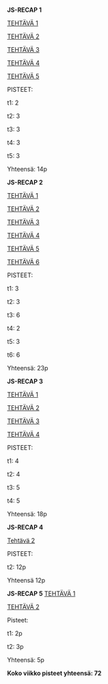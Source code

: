 **JS-RECAP 1**

[TEHTÄVÄ 1](https://users.metropolia.fi/~jonnekoi/WSK/WSK_week2/JS-Recap1/teht1/)

[TEHTÄVÄ 2](https://users.metropolia.fi/~jonnekoi/WSK/WSK_week2/JS-Recap1/teht2/)

[TEHTÄVÄ 3](https://users.metropolia.fi/~jonnekoi/WSK/WSK_week2/JS-Recap1/teht3/)

[TEHTÄVÄ 4](https://users.metropolia.fi/~jonnekoi/WSK/WSK_week2/JS-Recap1/teht4/)

[TEHTÄVÄ 5](https://users.metropolia.fi/~jonnekoi/WSK/WSK_week2/JS-Recap1/teht5/)

PISTEET:

t1: 2

t2: 3

t3: 3

t4: 3

t5: 3

Yhteensä: 14p 

**JS-RECAP 2**

[TEHTÄVÄ 1](https://users.metropolia.fi/~jonnekoi/WSK/WSK_week2/JS-Recap2/teht1/)

[TEHTÄVÄ 2](https://users.metropolia.fi/~jonnekoi/WSK/WSK_week2/JS-Recap2/teht2/)

[TEHTÄVÄ 3](https://users.metropolia.fi/~jonnekoi/WSK/WSK_week2/JS-Recap2/teht3/)

[TEHTÄVÄ 4](https://users.metropolia.fi/~jonnekoi/WSK/WSK_week2/JS-Recap2/teht4/)

[TEHTÄVÄ 5](https://users.metropolia.fi/~jonnekoi/WSK/WSK_week2/JS-Recap2/teht5/)

[TEHTÄVÄ 6](https://users.metropolia.fi/~jonnekoi/WSK/WSK_week2/JS-Recap2/teht6/)

PISTEET:

t1: 3

t2: 3

t3: 6

t4: 2

t5: 3

t6: 6

Yhteensä: 23p 

**JS-RECAP 3**

[TEHTÄVÄ 1](https://users.metropolia.fi/~jonnekoi/WSK/WSK_week2/JS-Recap3/t1/)

[TEHTÄVÄ 2](https://users.metropolia.fi/~jonnekoi/WSK/WSK_week2/JS-Recap3/t2/)

[TEHTÄVÄ 3](https://users.metropolia.fi/~jonnekoi/WSK/WSK_week2/JS-Recap3/t3/)

[TEHTÄVÄ 4](https://users.metropolia.fi/~jonnekoi/WSK/WSK_week2/JS-Recap3/t4/)

PISTEET:

t1: 4

t2: 4

t3: 5

t4: 5

Yhteensä: 18p 

**JS-RECAP 4**

[Tehtävä 2](https://users.metropolia.fi/~jonnekoi/WSK/WSK_week2/JS-Recap4/t2/t2.html)

PISTEET: 

t2: 12p

Yhteensä 12p

**JS-RECAP 5**
[TEHTÄVÄ 1](https://users.metropolia.fi/~jonnekoi/WSK/WSK_week2/JS-Recap5/t1/)

[TEHTÄVÄ 2](https://users.metropolia.fi/~jonnekoi/WSK/WSK_week2/JS-Recap5/t2/)

Pisteet: 

t1: 2p

t2: 3p

Yhteensä: 5p

**Koko viikko pisteet yhteensä: 72**
